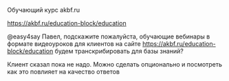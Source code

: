 Обучающий курс akbf.ru

https://akbf.ru/education-block/education

@easy4say Павел, подскажите пожалуйста, обучающие вебинары в формате видеоуроков для клиентов на сайте https://akbf.ru/education-block/education будем транскрибировать для базы знаний?

Клиент сказал пока не надо. Можно сделать опционально и посмотреть как это повлияет на качество ответов